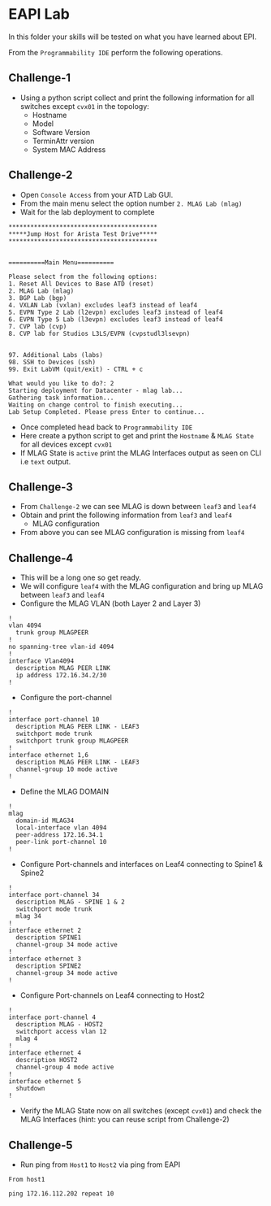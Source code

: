 # EAPI Lab

In this folder your skills will be tested on what you have learned about EPI.

From the `Programmability IDE` perform the following operations.

## Challenge-1

- Using a python script collect and print the following information for all switches except `cvx01` in the topology:
  - Hostname
  - Model
  - Software Version
  - TerminAttr version
  - System MAC Address

## Challenge-2

- Open `Console Access` from your ATD Lab GUI.
- From the main menu select the option number `2. MLAG Lab (mlag)`
- Wait for the lab deployment to complete

```shell
*****************************************
*****Jump Host for Arista Test Drive*****
*****************************************


==========Main Menu==========

Please select from the following options: 
1. Reset All Devices to Base ATD (reset)
2. MLAG Lab (mlag)
3. BGP Lab (bgp)
4. VXLAN Lab (vxlan) excludes leaf3 instead of leaf4
5. EVPN Type 2 Lab (l2evpn) excludes leaf3 instead of leaf4
6. EVPN Type 5 Lab (l3evpn) excludes leaf3 instead of leaf4
7. CVP lab (cvp)
8. CVP lab for Studios L3LS/EVPN (cvpstudl3lsevpn)


97. Additional Labs (labs)
98. SSH to Devices (ssh)
99. Exit LabVM (quit/exit) - CTRL + c

What would you like to do?: 2
Starting deployment for Datacenter - mlag lab...
Gathering task information...
Waiting on change control to finish executing...
Lab Setup Completed. Please press Enter to continue...
```

- Once completed head back to `Programmability IDE`
- Here create a python script to get and print the `Hostname` & `MLAG State` for all devices except `cvx01`
- If MLAG State is `active` print the MLAG Interfaces output as seen on CLI i.e `text` output.

## Challenge-3

- From `Challenge-2` we can see MLAG is down between `leaf3` and `leaf4`
- Obtain and print the following information from `leaf3` and `leaf4`
  - MLAG configuration
- From above you can see MLAG configuration is missing from `leaf4`

## Challenge-4

- This will be a long one so get ready.
- We will configure `leaf4` with the MLAG configuration and bring up MLAG between `leaf3` and `leaf4`
- Configure the MLAG VLAN (both Layer 2 and Layer 3)

```shell
!
vlan 4094
  trunk group MLAGPEER
!
no spanning-tree vlan-id 4094
!
interface Vlan4094
  description MLAG PEER LINK
  ip address 172.16.34.2/30
!
```

- Configure the port-channel

```shell
!
interface port-channel 10
  description MLAG PEER LINK - LEAF3
  switchport mode trunk
  switchport trunk group MLAGPEER
!
interface ethernet 1,6
  description MLAG PEER LINK - LEAF3
  channel-group 10 mode active
!
```

- Define the MLAG DOMAIN

```shell
!
mlag
  domain-id MLAG34
  local-interface vlan 4094
  peer-address 172.16.34.1
  peer-link port-channel 10
!
```

- Configure Port-channels and interfaces on Leaf4 connecting to Spine1 & Spine2

```shell
!
interface port-channel 34
  description MLAG - SPINE 1 & 2
  switchport mode trunk
  mlag 34
!
interface ethernet 2
  description SPINE1
  channel-group 34 mode active
!
interface ethernet 3
  description SPINE2
  channel-group 34 mode active
!
```

- Configure Port-channels on Leaf4 connecting to Host2

```shell
!
interface port-channel 4
  description MLAG - HOST2
  switchport access vlan 12
  mlag 4
!
interface ethernet 4
  description HOST2
  channel-group 4 mode active
!
interface ethernet 5
  shutdown
!
```

- Verify the MLAG State now on all switches (except `cvx01`) and check the MLAG Interfaces (hint: you can reuse script from Challenge-2)

## Challenge-5

- Run ping from `Host1` to `Host2` via ping from EAPI

```shell
From host1

ping 172.16.112.202 repeat 10
```
